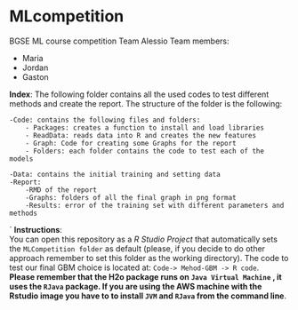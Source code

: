 # MLcompetition
BGSE ML course competition
Team Alessio
Team members:
* Maria
* Jordan
* Gaston

  
**Index**:
The following folder contains all the used codes to test different methods and create the report. The structure of the folder is the following:

	-Code: contains the following files and folders:
		- Packages: creates a function to install and load libraries
		- ReadData: reads data into R and creates the new features
		- Graph: Code for creating some Graphs for the report
		- Folders: each folder contains the code to test each of the models
		
	-Data: contains the initial training and setting data
	-Report: 
		-RMD of the report
		-Graphs: folders of all the final graph in png format
		-Results: error of the training set with different parameters and methods
´
**Instructions**:  
You can open this repository as a *R Studio Project* that automatically sets the `MLCompetition folder` as default (please, if you decide to do other approach remember to set this folder as the working directory).
The code to test our final GBM choice is located at: `Code-> Mehod-GBM -> R code`.  
**Please remember that the H2o package runs on `Java Virtual Machine` , it uses the `RJava` package. If you are using the AWS machine with the Rstudio image you have to to install `JVM` and `RJava` from the command line**.
